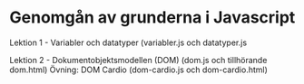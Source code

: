 # Genomgån av grunderna i Javascript

Lektion 1 - Variabler och datatyper (variabler.js och datatyper.js

Lektion 2 - Dokumentobjektsmodellen (DOM) (dom.js och tillhörande dom.html)
            Övning: DOM Cardio (dom-cardio.js och dom-cardio.html)
